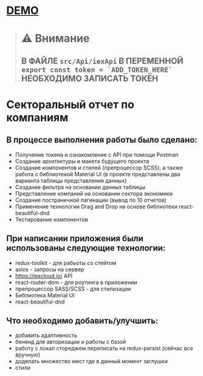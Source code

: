 # [DEMO](https://rustem-a-a.github.io/iexcloud/)
> # ⚠️ **Внимание**
> ## В ФАЙЛЕ ```src/Api/iexApi``` В ПЕРЕМЕННОЙ ```export const token = `ADD_TOKEN_HERE` ``` НЕОБХОДИМО ЗАПИСАТЬ ТОКЕН


# Секторальный отчет по компаниям

## В процессе выполнения работы было сделано:
- Получение токена и ознакомление с API при помощи Postman
- Создание архитектуры и макета будущего проекта
- Создание компонентов и стилей (препроцессор SCSS), а также работа с библиотекой Material UI (в проекте представлены два варианта таблицы представления данных)
- Создание фильтра на основании данных таблицы
- Представление компаний на основании сектора экономики
- Создание постраничной пагинации (вывод по 10 отчетов)
- Применение технологии Drag and Drop на основе библиотеки react-beautiful-dnd
- Тестирование компонентов


## При написании приложения были использованы следующие технологии:
- redux-toolkit - для рабьоты со стейтом
- axios - запросы на сервер
- https://iexcloud.io/ API
- react-router-dom - для роутинга в приложении
- препроцессор SASS/SCSS - для стилизации
- Библиотека Material UI
- react-beautiful-dnd


## Что необходимо добавить/улучшить:
- добавить адаптивность
- бененд для авторизации и работы с базой
- работу с локал стореджем переписать на redux-persist (сейчас все вручную)
- доделать множество мест где в данный момент заглушки
- стили
